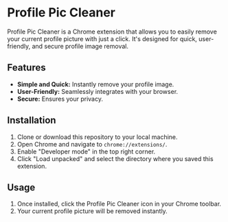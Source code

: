 # Profile Pic Cleaner

Profile Pic Cleaner is a Chrome extension that allows you to easily remove your current profile picture with just a click. It's designed for quick, user-friendly, and secure profile image removal.

## Features

- **Simple and Quick:** Instantly remove your profile image.
- **User-Friendly:** Seamlessly integrates with your browser.
- **Secure:** Ensures your privacy.

## Installation

1. Clone or download this repository to your local machine.
2. Open Chrome and navigate to `chrome://extensions/`.
3. Enable "Developer mode" in the top right corner.
4. Click "Load unpacked" and select the directory where you saved this extension.

## Usage

1. Once installed, click the Profile Pic Cleaner icon in your Chrome toolbar.
2. Your current profile picture will be removed instantly.
